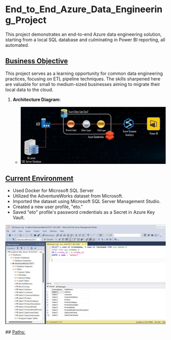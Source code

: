 # End_to_End_Azure_Data_Engineering_Project
 This project demonstrates an end-to-end Azure data engineering solution, starting from a local SQL database and culminating in Power BI reporting, all automated.

 ## <ins>Business Objective<ins>
 This project serves as a learning opportunity for common data engineering practices, focusing on ETL pipeline techniques. The skills sharpened here are valuable for small to medium-sized businesses aiming to migrate their local data to the cloud.

1. <b>Architecture Diagram</b>:
    - <p><img src="images/architecture_diagram.jpg" alt="architecture_diagram" width="800px"></p>
      

## <ins>Current Environment</ins>
- Used Docker for Microsoft SQL Server
- Utilized the AdventureWorks dataset from Microsoft.
- Imported the dataset using Microsoft SQL Server Management Studio.
- Created a new user profile, "eto."
- Saved "eto" profile's password credentials as a Secret in Azure Key Vault.
<p><img src="images/SQL_DB.jpg" alt="SQL_DB" width="800px"></p>
## <ins>Paths:</ins>



